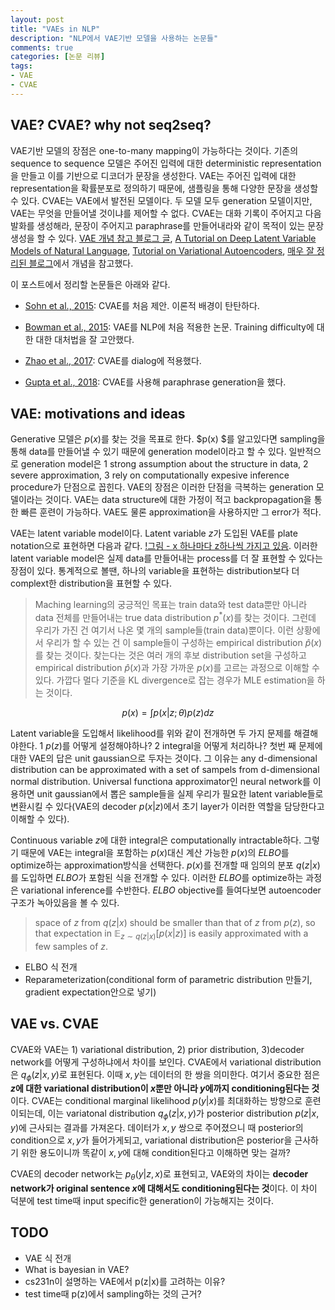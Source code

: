 ```yaml
---
layout: post
title: "VAEs in NLP"
description: "NLP에서 VAE기반 모델을 사용하는 논문들"
comments: true
categories: [논문 리뷰]
tags:
- VAE
- CVAE
---
```




## VAE? CVAE? why not seq2seq?

VAE기반 모델의 장점은 one-to-many mapping이 가능하다는 것이다. 기존의 sequence to sequence 모델은 주어진 입력에 대한 deterministic representation을 만들고 이를 기반으로 디코더가 문장을 생성한다. VAE는 주어진 입력에 대한 representation을 확률분포로 정의하기 때문에, 샘플링을 통해 다양한 문장을 생성할 수 있다. CVAE는 VAE에서 발전된 모델이다. 두 모델 모두 generation 모델이지만, VAE는 무엇을 만들어낼 것이냐를 제어할 수 없다. CVAE는 대화 기록이 주어지고 다음 발화를 생성해라, 문장이 주어지고 paraphrase를 만들어내라와 같이 목적이 있는 문장 생성을 할 수 있다. [VAE 개념 참고 블로그 글](https://jaan.io/what-is-variational-autoencoder-vae-tutorial/), [A Tutorial on Deep Latent Variable Models of Natural Language](https://arxiv.org/abs/1812.06834), [Tutorial on Variational Autoencoders](https://arxiv.org/abs/1606.05908), [매우 잘 정리된 블로그](http://ruishu.io/2018/03/14/vae/)에서 개념을 참고했다.

이 포스트에서 정리할 논문들은 아래와 같다.

- [Sohn et al., 2015](https://papers.nips.cc/paper/5775-learning-structured-output-representation-using-deep-conditional-generative-models.pdf): CVAE를 처음 제안. 이론적 배경이 탄탄하다.
- [Bowman et al., 2015](https://arxiv.org/abs/1511.06349): VAE를 NLP에 처음 적용한 논문. Training difficulty에 대한 대한 대처법을 잘 고안했다.

- [Zhao et al., 2017](https://arxiv.org/abs/1703.10960): CVAE를 dialog에 적용했다. 
- [Gupta et al., 2018](https://arxiv.org/abs/1709.05074): CVAE를 사용해 paraphrase generation을 했다.



## VAE: motivations and ideas

Generative 모델은 $p(x)$를 찾는 것을 목표로 한다. $p(x) $를 알고있다면 sampling을 통해 data를 만들어낼 수 있기 때문에 generation model이라고 할 수 있다. 일반적으로 generation model은 1 strong assumption about the structure in data, 2 severe approximation, 3 rely on computationally expesive inference procedure가 단점으로 꼽힌다. VAE의 장점은 이러한 단점을 극복하는 generation 모델이라는 것이다. VAE는 data structure에 대한 가정이 적고 backpropagation을 통한 빠른 훈련이 가능하다. VAE도 물론 approximation을 사용하지만 그 error가 적다. 

VAE는 latent variable model이다. Latent variable $z​$가 도입된 VAE를 plate notation으로 표현하면 다음과 같다. [!그림 - x 하나마다 z하나씩 가지고 있음](). 이러한 latent variable model은 실제 data를 만들어내는 process를 더 잘 표현할 수 있다는 장점이 있다. 통계적으로 볼땐, 하나의 variable을 표현하는 distribution보다 더 complext한 distribution을 표현할 수 있다.

> Maching learning의 궁긍적인 목표는 train data와 test data뿐만 아니라 data 전체를 만들어내는 true data distribution $p^*(x)​$를 찾는 것이다. 그런데 우리가 가진 건 여기서 나온 몇 개의 sample들(train data)뿐이다. 이런 상황에서 우리가 할 수 있는 건 이 sample들이 구성하는 empirical distribution $\hat{p}(x)​$를 찾는 것이다. 찾는다는 것은 여러 개의 후보 distribution set을 구성하고  empirical distribution $\hat{p}(x)​$과 가장 가까운 $p(x)​$를 고르는 과정으로 이해할 수 있다. 가깝다 멀다 기준을 KL divergence로 잡는 경우가 MLE estimation을 하는 것이다. 

$$
p(x) = \int p(x|z;\theta)p(z)dz
$$

Latent variable을 도입해서 likelihood를 위와 같이 전개하면 두 가지 문제를 해결해야한다. 1 $p(z)$를 어떻게 설정해야하나? 2 integral을 어떻게 처리하나? 첫번 째 문제에 대한 VAE의 답은 unit gaussian으로 두자는 것이다. 그 이유는 any d-dimensional distribution can be approximated with a set of sampels from d-dimensional normal distribution. Universal functiona approximator인 neural network를 이용하면 unit gaussian에서 뽑은 sample들을 실제 우리가 필요한 latent variable들로 변환시킬 수 있다(VAE의 decoder $p(x|z)​$에서 초기 layer가 이러한 역할을 담당한다고 이해할 수 있다).

Continuous variable $z$에 대한 integral은 computationally intractable하다. 그렇기 때문에 VAE는 integral을 포함하는 $p(x)$대신 계산 가능한 $p(x)$의 $ELBO$를 optimize하는 approximation방식을 선택한다. $p(x)$를 전개할 때 임의의 분포 $q(z|x)$를 도입하면 $ELBO$가 포함된 식을 전개할 수 있다. 이러한 $ELBO$를 optimize하는 과정은 variational inference를 수반한다. $ELBO$ objective를 들여다보면 autoencoder 구조가 녹아있음을 볼 수 있다.

> space of $z$ from $q(z|x)$ should be smaller than that of $z$ from $p(z)$, so that expectation in $\mathbb{E}_{z \sim q(z|x)}[p(x|z)]$ is easily approximated with a few samples of $z$.

- ELBO 식 전개
- Reparameterization(conditional form of parametric distribution 만들기, gradient expectation안으로 넣기)

## VAE vs. CVAE

CVAE와 VAE는 1) variational distribution, 2) prior distribution, 3)decoder network를 어떻게 구성하냐에서 차이를 보인다. CVAE에서 variational distribution은 $q_\phi(z|x, y)​$로 표현된다. 이때 $x, y​$는 데이터의 한 쌍을 의미한다. 여기서 중요한 점은 **$z​$에 대한 variational distribution이 $x​$뿐만 아니라 $y​$에까지 conditioning된다는 것**이다. CVAE는 conditional marginal likelihood $p(y|x)​$를 최대화하는 방향으로 훈련이되는데, 이는 variatonal distribution $q_\phi(z|x, y)​$가 posterior distribution $p(z|x, y)​$에 근사되는 결과를 가져온다. 데이터가 $x, y​$  쌍으로 주어졌으니 때 posterior의 condition으로 $x, y​$가 들어가게되고, variational distribution은 posterior을 근사하기 위한 용도이니까 똑같이 $x, y​$에 대해 condition된다고 이해하면 맞는 걸까?

CVAE의 decoder network는 $p_\theta(y|z, x)$로 표현되고, VAE와의 차이는 **decoder network가 original sentence $x$에 대해서도 conditioning된다는 것**이다. 이 차이 덕분에 test time때 input specific한 generation이 가능해지는 것이다. 





## TODO

- VAE 식 전개
- What is bayesian in VAE?
- cs231n이 설명하는 VAE에서 p(z|x)를 고려하는 이유?
- test time때 p(z)에서 sampling하는 것의 근거? 